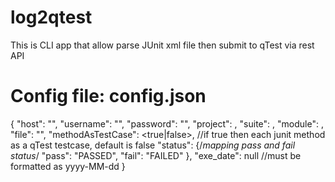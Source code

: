 # log2qtest

This is CLI app that allow parse JUnit xml file then submit to qTest via rest API

# Config file: config.json
{
  "host": "<qTest url>",
  "username": "<qTest username>",
  "password": "<qTest password>",
  "project": <qTest project>,
  "suite": <qTest test suite>,
  "module": <qTest parent module>,
  "file": "<junit xml file>",
  "methodAsTestCase": <true|false>, //if true then each junit method as a qTest testcase, default is false
  "status": {/*mapping pass and fail status*/
    "pass": "PASSED",
    "fail": "FAILED"
  },
  "exe_date": null //must be formatted as yyyy-MM-dd
}
